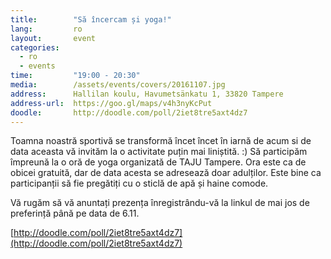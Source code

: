 ```yaml
---
title:        "Să încercam și yoga!"
lang:         ro
layout:       event
categories:
  - ro
  - events
time:         "19:00 - 20:30"
media:        /assets/events/covers/20161107.jpg
address:      Hallilan koulu, Havumetsänkatu 1, 33820 Tampere
address-url:  https://goo.gl/maps/v4h3nyKcPut
doodle:       http://doodle.com/poll/2iet8tre5axt4dz7
---
```


Toamna noastră sportivă se transformă încet încet în iarnă de acum si de data aceasta vă invităm la o activitate puțin mai liniștită. :) Să participăm împreună la o oră de yoga organizată de TAJU Tampere. Ora este ca de obicei gratuită, dar de data acesta se adresează doar adulților. Este bine ca participanții să fie pregătiți cu o sticlă de apă și haine comode.

Vă rugăm să vă anuntați prezența înregistrându-vă la linkul de mai jos de preferință până pe data de 6.11.

[http://doodle.com/poll/2iet8tre5axt4dz7](http://doodle.com/poll/2iet8tre5axt4dz7)